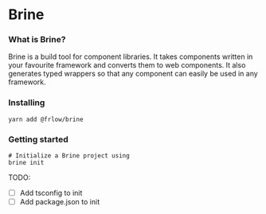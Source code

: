 # Brine

### What is Brine?
Brine is a build tool for component libraries. It takes components written in your favourite framework and converts them to web components. It also generates typed wrappers so that any component can easily be used in any framework.

### Installing
```
yarn add @frlow/brine
```

### Getting started
```
# Initialize a Brine project using
brine init
```

TODO:
- [ ] Add tsconfig to init
- [ ] Add package.json to init